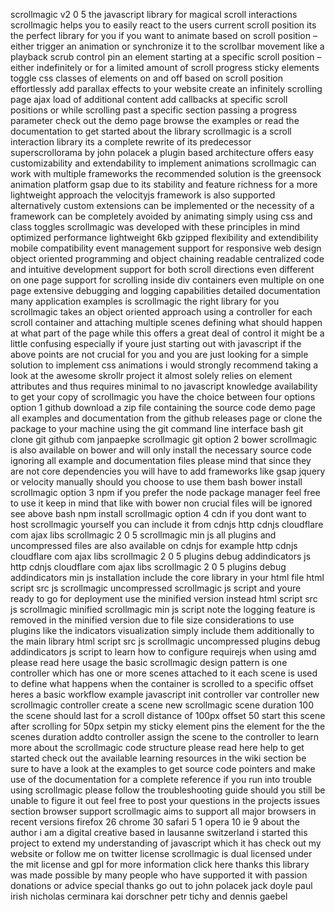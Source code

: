 scrollmagic v2 0 5 the javascript library for magical scroll interactions scrollmagic helps you to easily react to the users current scroll position its the perfect library for you if you want to animate based on scroll position – either trigger an animation or synchronize it to the scrollbar movement like a playback scrub control pin an element starting at a specific scroll position – either indefinitely or for a limited amount of scroll progress sticky elements toggle css classes of elements on and off based on scroll position effortlessly add parallax effects to your website create an infinitely scrolling page ajax load of additional content add callbacks at specific scroll positions or while scrolling past a specific section passing a progress parameter check out the demo page browse the examples or read the documentation to get started about the library scrollmagic is a scroll interaction library its a complete rewrite of its predecessor superscrollorama by john polacek a plugin based architecture offers easy customizability and extendability to implement animations scrollmagic can work with multiple frameworks the recommended solution is the greensock animation platform gsap due to its stability and feature richness for a more lightweight approach the velocityjs framework is also supported alternatively custom extensions can be implemented or the necessity of a framework can be completely avoided by animating simply using css and class toggles scrollmagic was developed with these principles in mind optimized performance lightweight 6kb gzipped flexibility and extendibility mobile compatibility event management support for responsive web design object oriented programming and object chaining readable centralized code and intuitive development support for both scroll directions even different on one page support for scrolling inside div containers even multiple on one page extensive debugging and logging capabilities detailed documentation many application examples is scrollmagic the right library for you scrollmagic takes an object oriented approach using a controller for each scroll container and attaching multiple scenes defining what should happen at what part of the page while this offers a great deal of control it might be a little confusing especially if youre just starting out with javascript if the above points are not crucial for you and you are just looking for a simple solution to implement css animations i would strongly recommend taking a look at the awesome skrollr project it almost solely relies on element attributes and thus requires minimal to no javascript knowledge availability to get your copy of scrollmagic you have the choice between four options option 1 github download a zip file containing the source code demo page all examples and documentation from the github releases page or clone the package to your machine using the git command line interface bash git clone git github com janpaepke scrollmagic git option 2 bower scrollmagic is also available on bower and will only install the necessary source code ignoring all example and documentation files please mind that since they are not core dependencies you will have to add frameworks like gsap jquery or velocity manually should you choose to use them bash bower install scrollmagic option 3 npm if you prefer the node package manager feel free to use it keep in mind that like with bower non crucial files will be ignored see above bash npm install scrollmagic option 4 cdn if you dont want to host scrollmagic yourself you can include it from cdnjs http cdnjs cloudflare com ajax libs scrollmagic 2 0 5 scrollmagic min js all plugins and uncompressed files are also available on cdnjs for example http cdnjs cloudflare com ajax libs scrollmagic 2 0 5 plugins debug addindicators js http cdnjs cloudflare com ajax libs scrollmagic 2 0 5 plugins debug addindicators min js installation include the core library in your html file html script src js scrollmagic uncompressed scrollmagic js script and youre ready to go for deployment use the minified version instead html script src js scrollmagic minified scrollmagic min js script note the logging feature is removed in the minified version due to file size considerations to use plugins like the indicators visualization simply include them additionally to the main library html script src js scrollmagic uncompressed plugins debug addindicators js script to learn how to configure requirejs when using amd please read here usage the basic scrollmagic design pattern is one controller which has one or more scenes attached to it each scene is used to define what happens when the container is scrolled to a specific offset heres a basic workflow example javascript init controller var controller new scrollmagic controller create a scene new scrollmagic scene duration 100 the scene should last for a scroll distance of 100px offset 50 start this scene after scrolling for 50px setpin my sticky element pins the element for the the scenes duration addto controller assign the scene to the controller to learn more about the scrollmagic code structure please read here help to get started check out the available learning resources in the wiki section be sure to have a look at the examples to get source code pointers and make use of the documentation for a complete reference if you run into trouble using scrollmagic please follow the troubleshooting guide should you still be unable to figure it out feel free to post your questions in the projects issues section browser support scrollmagic aims to support all major browsers in recent versions firefox 26 chrome 30 safari 5 1 opera 10 ie 9 about the author i am a digital creative based in lausanne switzerland i started this project to extend my understanding of javascript which it has check out my website or follow me on twitter license scrollmagic is dual licensed under the mit license and gpl for more information click here thanks this library was made possible by many people who have supported it with passion donations or advice special thanks go out to john polacek jack doyle paul irish nicholas cerminara kai dorschner petr tichy and dennis gaebel
